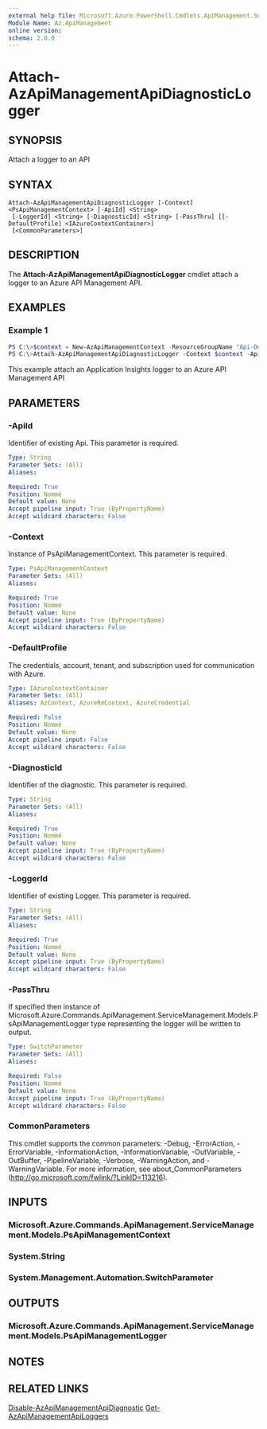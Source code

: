 ```yaml
---
external help file: Microsoft.Azure.PowerShell.Cmdlets.ApiManagement.ServiceManagement.dll-Help.xml
Module Name: Az.ApiManagement
online version:
schema: 2.0.0
---
```


# Attach-AzApiManagementApiDiagnosticLogger

## SYNOPSIS
Attach a logger to an API

## SYNTAX

```
Attach-AzApiManagementApiDiagnosticLogger [-Context] <PsApiManagementContext> [-ApiId] <String>
 [-LoggerId] <String> [-DiagnosticId] <String> [-PassThru] [[-DefaultProfile] <IAzureContextContainer>]
 [<CommonParameters>]
```

## DESCRIPTION
The **Attach-AzApiManagementApiDiagnosticLogger** cmdlet attach a logger to an Azure API Management API.

## EXAMPLES

### Example 1
```powershell
PS C:\>$context = New-AzApiManagementContext -ResourceGroupName "Api-Default-WestUS" -ServiceName "contoso"
PS C:\>Attach-AzApiManagementApiDiagnosticLogger -Context $context -ApiId "0001" -LoggerId "appInsightsId" -DiagnosticId "applicationinsights"
```

This example attach an Application Insights logger to an Azure API Management API

## PARAMETERS

### -ApiId
Identifier of existing Api.
This parameter is required.

```yaml
Type: String
Parameter Sets: (All)
Aliases:

Required: True
Position: Nommé
Default value: None
Accept pipeline input: True (ByPropertyName)
Accept wildcard characters: False
```

### -Context
Instance of PsApiManagementContext.
This parameter is required.

```yaml
Type: PsApiManagementContext
Parameter Sets: (All)
Aliases:

Required: True
Position: Nommé
Default value: None
Accept pipeline input: True (ByPropertyName)
Accept wildcard characters: False
```

### -DefaultProfile
The credentials, account, tenant, and subscription used for communication with Azure.

```yaml
Type: IAzureContextContainer
Parameter Sets: (All)
Aliases: AzContext, AzureRmContext, AzureCredential

Required: False
Position: Nommé
Default value: None
Accept pipeline input: False
Accept wildcard characters: False
```

### -DiagnosticId
Identifier of the diagnostic.
This parameter is required.

```yaml
Type: String
Parameter Sets: (All)
Aliases:

Required: True
Position: Nommé
Default value: None
Accept pipeline input: True (ByPropertyName)
Accept wildcard characters: False
```

### -LoggerId
Identifier of existing Logger.
This parameter is required.

```yaml
Type: String
Parameter Sets: (All)
Aliases:

Required: True
Position: Nommé
Default value: None
Accept pipeline input: True (ByPropertyName)
Accept wildcard characters: False
```

### -PassThru
If specified then instance of Microsoft.Azure.Commands.ApiManagement.ServiceManagement.Models.PsApiManagementLogger type  representing the logger will be written to output.

```yaml
Type: SwitchParameter
Parameter Sets: (All)
Aliases:

Required: False
Position: Nommé
Default value: None
Accept pipeline input: True (ByPropertyName)
Accept wildcard characters: False
```

### CommonParameters
This cmdlet supports the common parameters: -Debug, -ErrorAction, -ErrorVariable, -InformationAction, -InformationVariable, -OutVariable, -OutBuffer, -PipelineVariable, -Verbose, -WarningAction, and -WarningVariable. For more information, see about_CommonParameters (http://go.microsoft.com/fwlink/?LinkID=113216).

## INPUTS

### Microsoft.Azure.Commands.ApiManagement.ServiceManagement.Models.PsApiManagementContext

### System.String

### System.Management.Automation.SwitchParameter

## OUTPUTS

### Microsoft.Azure.Commands.ApiManagement.ServiceManagement.Models.PsApiManagementLogger

## NOTES

## RELATED LINKS

[Disable-AzApiManagementApiDiagnostic](./Disable-AzApiManagementApiDiagnostic.md)
[Get-AzApiManagementApiLoggers](./Get-AzApiManagementApiLoggers.md)

